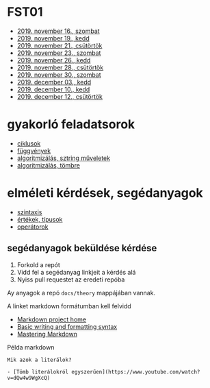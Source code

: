 # FST01
- [2019. november 16., szombat](lectures/20191116)
- [2019. november 19., kedd](lectures/20191119)
- [2019. november 21., csütörtök](lectures/20191121)
- [2019. november 23., szombat](lectures/20191123)
- [2019. november 26., kedd](lectures/20191126)
- [2019. november 28., csütörtök](lectures/20191128)
- [2019. november 30., szombat](lectures/20191130)
- [2019. december 03., kedd](lectures/20191203)
- [2019. december 10., kedd](lectures/20191210)
- [2019. december 12., csütörtök](lectures/20191212)

# gyakorló feladatsorok

- [ciklusok](https://drive.google.com/open?id=1leUSJOPNdy6XNvARoj2_r1PFhL00zk62b_TCJ1rU4z4)
- [függvények](https://drive.google.com/open?id=1HYQFhbqwSxTqHu1hzW1UhDCKpNI_d5VQSiCyVArN_Lc)
- [algoritmizálás, sztring műveletek](https://drive.google.com/open?id=19GZIN49jqxfSDsNxY3JlKmTy0DSO2Vc-Na6ur6PZNqM)
- [algoritmizálás, tömbre](https://drive.google.com/open?id=19GZIN49jqxfSDsNxY3JlKmTy0DSO2Vc-Na6ur6PZNqM)

# elméleti kérdések, segédanyagok

- [szintaxis](theory/syntax)
- [értékek, típusok](theory/values)
- [operátorok](theory/operators)

## segédanyagok beküldése kérdése

1. Forkold a repót
1. Vidd fel a segédanyag linkjeit a kérdés alá
1. Nyiss pull requestet az eredeti repóba

Ay anyagok a repó `docs/theory` mappájában vannak.

A linket markdown formátumban kell felvidd

- [Markdown project home](https://daringfireball.net/projects/markdown/)
- [Basic writing and formatting syntax](https://help.github.com/en/github/writing-on-github/basic-writing-and-formatting-syntax)
- [Mastering Markdown](https://guides.github.com/features/mastering-markdown/)


Példa markdown

```
Mik azok a literálok?

- [Tömb literálokról egyszerűen](https://www.youtube.com/watch?v=dQw4w9WgXcQ)

```